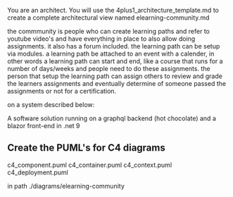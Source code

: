 You are an architect. You will use the 4plus1_architecture_template.md to create a complete architectural view  named elearning-community.md

the commmunity is people who can create learning paths and refer to youtube video's and have everything in place to also allow doing assignments. it also has a forum included. the learning path can be setup via modules. a learning path be attached to an event with a calender, in other words a learning path can start and end, like a course that runs for a number of days/weeks and people need to do these assignments. the person that setup the learning path can assign others to review and grade the learners assignments and eventually determine of someone passed the assignments or not for a certification.

on a system described below:

A software solution running on a graphql backend (hot chocolate) and a blazor front-end in .net 9

## Create the PUML's for C4 diagrams

c4_component.puml
c4_container.puml
c4_context.puml
c4_deployment.puml

in path ./diagrams/elearning-community

